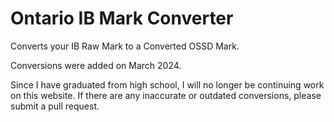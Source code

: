 # Ontario IB Mark Converter
Converts your IB Raw Mark to a Converted OSSD Mark.

Conversions were added on March 2024. 

Since I have graduated from high school, I will no longer be continuing work on this website. If there are any inaccurate or outdated conversions, please submit a pull request.